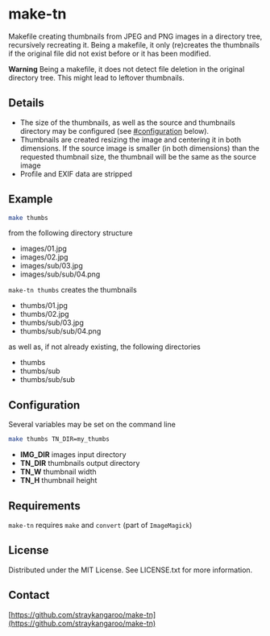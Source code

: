 # make-tn

Makefile creating thumbnails from JPEG and PNG images in a directory tree, recursively recreating it.
Being a makefile, it only (re)creates the thumbnails if the original file did not exist before or it has been modified.

**Warning** Being a makefile, it does not detect file deletion in the original directory tree. This might lead to leftover thumbnails.

## Details
-   The size of the thumbnails, as well as the source and thumbnails directory may be configured (see [#configuration](configuration) below).
-   Thumbnails are created resizing the image and centering it in both dimensions. If the source image is smaller (in both dimensions) than the requested thumbnail size, the thumbnail will be the same as the source image
-   Profile and EXIF data are stripped

## Example

```sh
make thumbs
```

from the following directory structure
-   images/01.jpg
-   images/02.jpg
-   images/sub/03.jpg
-   images/sub/sub/04.png

```make-tn thumbs``` creates the thumbnails
-   thumbs/01.jpg
-   thumbs/02.jpg
-   thumbs/sub/03.jpg
-   thumbs/sub/sub/04.png

as well as, if not already existing, the following directories
-   thumbs
-   thumbs/sub
-   thumbs/sub/sub

## Configuration

Several variables may be set on the command line
```sh
make thumbs TN_DIR=my_thumbs
```
-   **IMG_DIR** images input directory
-   **TN_DIR**  thumbnails output directory
-   **TN_W**    thumbnail width
-   **TN_H**    thumbnail height


## Requirements

```make-tn``` requires ```make``` and ```convert``` (part of ```ImageMagick```)


## License

Distributed under the MIT License. See LICENSE.txt for more information.


## Contact

[https://github.com/straykangaroo/make-tn](https://github.com/straykangaroo/make-tn)
